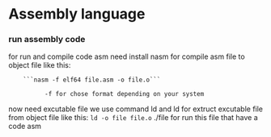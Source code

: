 # Assembly language

### run assembly code
for run and compile code asm need install nasm for compile asm file to object file like this:


        ```nasm -f elf64 file.asm -o file.o```

              -f for chose format depending on your system
now need excutable file we use command ld and ld for extruct excutable file from object file like this:
        ```ld -o file file.o```
./file for run this file that have a code asm 
